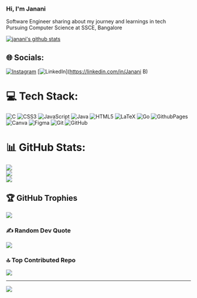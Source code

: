 ### Hi, I'm Janani

Software Engineer sharing about my journey and learnings in tech<br/>
Pursuing Computer Science at SSCE, Bangalore<br/>

[![janani's github stats](https://github-readme-stats.vercel.app/api?username=27janani&count_private=true&show_icons=true&theme=radical&hide_rank=false)](https://github.com/27janani)


## 🌐 Socials:
[![Instagram](https://img.shields.io/badge/Instagram-%23E4405F.svg?logo=Instagram&logoColor=white)](https://instagram.com/ja_na_ni____27) [![LinkedIn](https://img.shields.io/badge/LinkedIn-%230077B5.svg?logo=linkedin&logoColor=white)](https://linkedin.com/in/Janani B) 

# 💻 Tech Stack:
![C](https://img.shields.io/badge/c-%2300599C.svg?style=for-the-badge&logo=c&logoColor=white) ![CSS3](https://img.shields.io/badge/css3-%231572B6.svg?style=for-the-badge&logo=css3&logoColor=white) ![JavaScript](https://img.shields.io/badge/javascript-%23323330.svg?style=for-the-badge&logo=javascript&logoColor=%23F7DF1E) ![Java](https://img.shields.io/badge/java-%23ED8B00.svg?style=for-the-badge&logo=openjdk&logoColor=white) ![HTML5](https://img.shields.io/badge/html5-%23E34F26.svg?style=for-the-badge&logo=html5&logoColor=white) ![LaTeX](https://img.shields.io/badge/latex-%23008080.svg?style=for-the-badge&logo=latex&logoColor=white) ![Go](https://img.shields.io/badge/go-%2300ADD8.svg?style=for-the-badge&logo=go&logoColor=white) ![GithubPages](https://img.shields.io/badge/github%20pages-121013?style=for-the-badge&logo=github&logoColor=white) ![Canva](https://img.shields.io/badge/Canva-%2300C4CC.svg?style=for-the-badge&logo=Canva&logoColor=white) ![Figma](https://img.shields.io/badge/figma-%23F24E1E.svg?style=for-the-badge&logo=figma&logoColor=white) ![Git](https://img.shields.io/badge/git-%23F05033.svg?style=for-the-badge&logo=git&logoColor=white) ![GitHub](https://img.shields.io/badge/github-%23121011.svg?style=for-the-badge&logo=github&logoColor=white)
# 📊 GitHub Stats:
![](https://github-readme-stats.vercel.app/api?username=27Janani&theme=dark&hide_border=false&include_all_commits=false&count_private=false)<br/>
![](https://github-readme-streak-stats.herokuapp.com/?user=27Janani&theme=dark&hide_border=false)<br/>
![](https://github-readme-stats.vercel.app/api/top-langs/?username=27Janani&theme=dark&hide_border=false&include_all_commits=false&count_private=false&layout=compact)

## 🏆 GitHub Trophies
![](https://github-profile-trophy.vercel.app/?username=27Janani&theme=radical&no-frame=false&no-bg=true&margin-w=4)

### ✍️ Random Dev Quote
![](https://quotes-github-readme.vercel.app/api?type=horizontal&theme=radical)

### 🔝 Top Contributed Repo
![](https://github-contributor-stats.vercel.app/api?username=27Janani&limit=5&theme=dark&combine_all_yearly_contributions=true)

---
[![](https://visitcount.itsvg.in/api?id=27Janani&icon=0&color=0)](https://visitcount.itsvg.in)

<!-- Proudly created with GPRM ( https://gprm.itsvg.in ) -->
